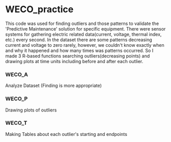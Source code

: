 # WECO_practice
This code was used for finding outliers and those patterns to validate the 'Predictive Maintenance' solution for specific equipment. There were sensor systems for gathering electric related data(current, voltage, thermal index, etc.) every second. In the dataset there are some patterns decreasing current and voltage to zero rarely, however, we couldn't know exactly when and why it happened and how many times was patterns occurred. So I made 3 R-based functions searching outliers(decreasing points) and drawing plots at time units including before and after each outlier.

### WECO_A
Analyze Dataset (Finding is more appropriate)
### WECO_P
Drawing plots of outliers
### WECO_T
Making Tables about each outlier's starting and endpoints
